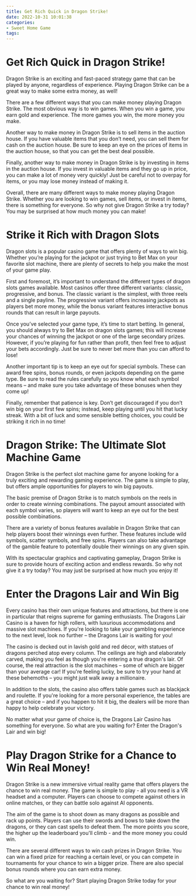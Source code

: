 ```yaml
---
title: Get Rich Quick in Dragon Strike!
date: 2022-10-31 10:01:38
categories:
- Sweet Home Game
tags:
---
```



#  Get Rich Quick in Dragon Strike!

Dragon Strike is an exciting and fast-paced strategy game that can be played by anyone, regardless of experience. Playing Dragon Strike can be a great way to make some extra money, as well!

There are a few different ways that you can make money playing Dragon Strike. The most obvious way is to win games. When you win a game, you earn gold and experience. The more games you win, the more money you make.

Another way to make money in Dragon Strike is to sell items in the auction house. If you have valuable items that you don’t need, you can sell them for cash on the auction house. Be sure to keep an eye on the prices of items in the auction house, so that you can get the best deal possible.

Finally, another way to make money in Dragon Strike is by investing in items in the auction house. If you invest in valuable items and they go up in price, you can make a lot of money very quickly! Just be careful not to overpay for items, or you may lose money instead of making it.

Overall, there are many different ways to make money playing Dragon Strike. Whether you are looking to win games, sell items, or invest in items, there is something for everyone. So why not give Dragon Strike a try today? You may be surprised at how much money you can make!

#  Strike it Rich with Dragon Slots

Dragon slots is a popular casino game that offers plenty of ways to win big. Whether you’re playing for the jackpot or just trying to Bet Max on your favorite slot machine, there are plenty of secrets to help you make the most of your game play.

First and foremost, it’s important to understand the different types of dragon slots games available. Most casinos offer three different variants: classic, progressive, and bonus. The classic variant is the simplest, with three reels and a single payline. The progressive variant offers increasing jackpots as players bet more money, while the bonus variant features interactive bonus rounds that can result in large payouts.

Once you’ve selected your game type, it’s time to start betting. In general, you should always try to Bet Max on dragon slots games; this will increase your chances of winning the jackpot or one of the large secondary prizes. However, if you’re playing for fun rather than profit, then feel free to adjust your bets accordingly. Just be sure to never bet more than you can afford to lose!

Another important tip is to keep an eye out for special symbols. These can award free spins, bonus rounds, or even jackpots depending on the game type. Be sure to read the rules carefully so you know what each symbol means – and make sure you take advantage of these bonuses when they come up!

Finally, remember that patience is key. Don’t get discouraged if you don’t win big on your first few spins; instead, keep playing until you hit that lucky streak. With a bit of luck and some sensible betting choices, you could be striking it rich in no time!

#  Dragon Strike: The Ultimate Slot Machine Game

Dragon Strike is the perfect slot machine game for anyone looking for a truly exciting and rewarding gaming experience. The game is simple to play, but offers ample opportunities for players to win big payouts.

The basic premise of Dragon Strike is to match symbols on the reels in order to create winning combinations. The payout amount associated with each symbol varies, so players will want to keep an eye out for the best possible combinations.

There are a variety of bonus features available in Dragon Strike that can help players boost their winnings even further. These features include wild symbols, scatter symbols, and free spins. Players can also take advantage of the gamble feature to potentially double their winnings on any given spin.

With its spectacular graphics and captivating gameplay, Dragon Strike is sure to provide hours of exciting action and endless rewards. So why not give it a try today? You may just be surprised at how much you enjoy it!

#  Enter the Dragons Lair and Win Big

Every casino has their own unique features and attractions, but there is one in particular that reigns supreme for gaming enthusiasts. The Dragons Lair Casino is a haven for high rollers, with luxurious accommodations and massive slot machines. If you're looking to take your gambling experience to the next level, look no further – the Dragons Lair is waiting for you!

The casino is decked out in lavish gold and red décor, with statues of dragons perched atop every column. The ceilings are high and elaborately carved, making you feel as though you're entering a true dragon's lair. Of course, the real attraction is the slot machines – some of which are bigger than your average car! If you're feeling lucky, be sure to try your hand at these behemoths – you might just walk away a millionaire.

In addition to the slots, the casino also offers table games such as blackjack and roulette. If you're looking for a more personal experience, the tables are a great choice – and if you happen to hit it big, the dealers will be more than happy to help celebrate your victory.

No matter what your game of choice is, the Dragons Lair Casino has something for everyone. So what are you waiting for? Enter the Dragon's Lair and win big!

#  Play Dragon Strike for a Chance to Win Real Money!

Dragon Strike is a new immersive virtual reality game that offers players the chance to win real money. The game is simple to play - all you need is a VR headset and a computer. Players can choose to compete against others in online matches, or they can battle solo against AI opponents.

The aim of the game is to shoot down as many dragons as possible and rack up points. Players can use their swords and bows to take down the dragons, or they can cast spells to defeat them. The more points you score, the higher up the leaderboard you'll climb - and the more money you could win.

There are several different ways to win cash prizes in Dragon Strike. You can win a fixed prize for reaching a certain level, or you can compete in tournaments for your chance to win a bigger prize. There are also special bonus rounds where you can earn extra money.

So what are you waiting for? Start playing Dragon Strike today for your chance to win real money!